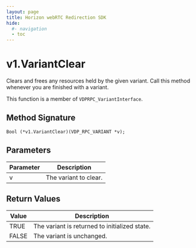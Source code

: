 ```yaml
---
layout: page
title: Horizon webRTC Redirection SDK
hide:
  #- navigation
  - toc
---
```

# v1.VariantClear

Clears and frees any resources held by the given variant. Call this method whenever you are finished with a variant.

This function is a member of `VDPRPC_VariantInterface`.

## Method Signature
```
Bool (*v1.VariantClear)(VDP_RPC_VARIANT *v);
```

## Parameters

| Parameter | Description |
| --------- | ----------- |
| v | The variant to clear. |

## Return Values

| Value | Description |
| ----- | ----------- |
| TRUE | The variant is returned to initialized state. |
| FALSE | The variant is unchanged. |

